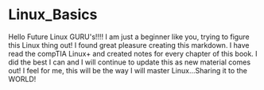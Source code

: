 # Linux_Basics

Hello Future Linux GURU's!!!! I am just a beginner like you, trying to figure this Linux thing out! I found great pleasure creating this markdown. I have read the compTIA Linux+ and created notes for every chapter of this book. I did the best I can and I will continue to update this as new material comes out! I feel for me, this will be the way I will master Linux...Sharing it to the WORLD!

